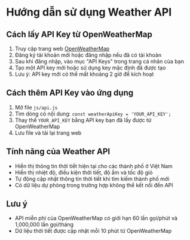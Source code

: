 # Hướng dẫn sử dụng Weather API

## Cách lấy API Key từ OpenWeatherMap

1. Truy cập trang web [OpenWeatherMap](https://openweathermap.org/)
2. Đăng ký tài khoản mới hoặc đăng nhập nếu đã có tài khoản
3. Sau khi đăng nhập, vào mục "API Keys" trong trang cá nhân của bạn
4. Tạo một API key mới hoặc sử dụng key mặc định đã được tạo
5. Lưu ý: API key mới có thể mất khoảng 2 giờ để kích hoạt

## Cách thêm API Key vào ứng dụng

1. Mở file `js/api.js`
2. Tìm dòng có nội dung: `const weatherApiKey = 'YOUR_API_KEY';`
3. Thay thế `YOUR_API_KEY` bằng API key bạn đã lấy được từ OpenWeatherMap
4. Lưu file và tải lại trang web

## Tính năng của Weather API

- Hiển thị thông tin thời tiết hiện tại cho các thành phố ở Việt Nam
- Hiển thị nhiệt độ, điều kiện thời tiết, độ ẩm và tốc độ gió
- Tự động cập nhật thông tin thời tiết khi tìm kiếm thành phố mới
- Có dữ liệu dự phòng trong trường hợp không thể kết nối đến API

## Lưu ý

- API miễn phí của OpenWeatherMap có giới hạn 60 lần gọi/phút và 1,000,000 lần gọi/tháng
- Dữ liệu thời tiết được cập nhật mỗi 10 phút từ OpenWeatherMap